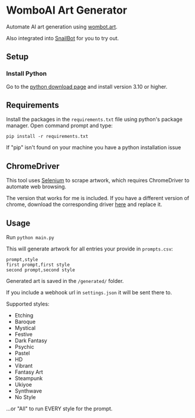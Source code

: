 # WomboAI Art Generator

Automate AI art generation using [wombot.art](https://app.wombo.art/).

Also integrated into [SnailBot](https://snail.monster/invite) for you to try out.

## Setup

### Install Python

Go to the [python download page](https://www.python.org/downloads/) and install version 3.10 or higher.

## Requirements
Install the packages in the `requirements.txt` file using python's package manager. Open command prompt and type:

    pip install -r requirements.txt

If "pip" isn't found on your machine you have a python installation issue

## ChromeDriver

This tool uses [Selenium](https://selenium-python.readthedocs.io/) to scrape artwork, which requires ChromeDriver to automate web browsing.

The version that works for me is included. If you have a different version of chrome, download the corresponding driver [here](https://chromedriver.chromium.org/downloads) and replace it.

## Usage

Run `python main.py`

This will generate artwork for all entries your provide in `prompts.csv`:

```csv
prompt,style
first prompt,first style
second prompt,second style
```

Generated art is saved in the `/generated/` folder.

If you include a webhook url in `settings.json` it will be sent there to.

Supported styles:
- Etching
- Baroque
- Mystical
- Festive
- Dark Fantasy
- Psychic
- Pastel
- HD
- Vibrant
- Fantasy Art
- Steampunk
- Ukiyoe
- Synthwave
- No Style

...or "All" to run EVERY style for the prompt.